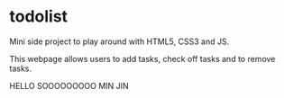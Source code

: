 # todolist
Mini side project to play around with HTML5, CSS3 and JS.

This webpage allows users to add tasks, check off tasks and to remove tasks.

HELLO SOOOOOOOOO MIN JIN
